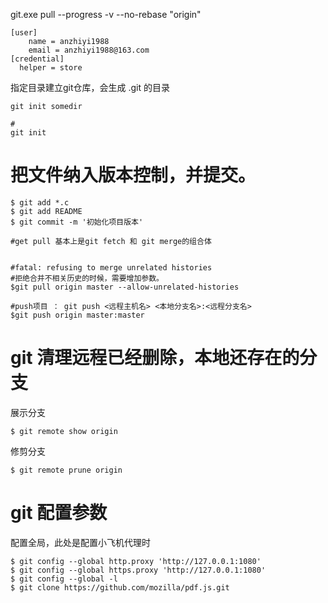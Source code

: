 git.exe pull --progress -v --no-rebase "origin"



```
[user]
	name = anzhiyi1988
	email = anzhiyi1988@163.com
[credential]
  helper = store
```





指定目录建立git仓库，会生成 .git 的目录

```shell
git init somedir

#  
git init
```



# 把文件纳入版本控制，并提交。

```shell
$ git add *.c
$ git add README
$ git commit -m '初始化项目版本'
```



```shell
#get pull 基本上是git fetch 和 git merge的组合体


#fatal: refusing to merge unrelated histories
#拒绝合并不相关历史的时候，需要增加参数。
$git pull origin master --allow-unrelated-histories

#push项目 ： git push <远程主机名> <本地分支名>:<远程分支名>
$git push origin master:master

```





# git 清理远程已经删除，本地还存在的分支

展示分支

```shell
$ git remote show origin
```

修剪分支

```shell
$ git remote prune origin
```



# git 配置参数

配置全局，此处是配置小飞机代理时

```shell
$ git config --global http.proxy 'http://127.0.0.1:1080'
$ git config --global https.proxy 'http://127.0.0.1:1080'
$ git config --global -l
$ git clone https://github.com/mozilla/pdf.js.git

```

